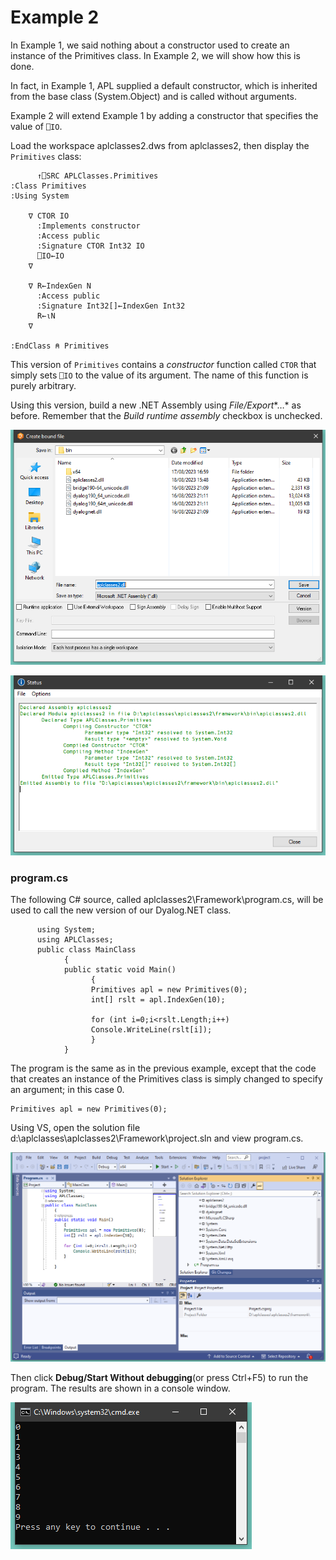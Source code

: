 # Example 2

In Example 1, we said nothing about a constructor used to create an instance of the Primitives class. In Example 2, we will show how this is done.

In fact, in Example 1, APL supplied a default constructor, which is inherited from the base class (System.Object) and is called without arguments.

Example 2 will extend Example 1 by adding a constructor that specifies the value of `⎕IO`.

Load the workspace aplclasses2.dws from aplclasses2, then display the `Primitives` class:
```apl
      ↑⎕SRC APLClasses.Primitives
:Class Primitives                      
:Using System                          
                                       
    ∇ CTOR IO                          
      :Implements constructor          
      :Access public                   
      :Signature CTOR Int32 IO         
      ⎕IO←IO                           
    ∇                                  
                                       
    ∇ R←IndexGen N                     
      :Access public                   
      :Signature Int32[]←IndexGen Int32
      R←⍳N                             
    ∇                                  
                                       
:EndClass ⍝ Primitives                 

```

This version of `Primitives` contains a *constructor* function called `CTOR` that simply sets `⎕IO` to the value of its argument. The name of this function is purely arbitrary.

Using this version,  build a new .NET Assembly using *File/Export**…* as before. Remember that  the *Build runtime assembly* checkbox is unchecked.

![aplclasses2_1](../img/aplclasses2-1.png)

![aplclasses2_2](../img/aplclasses2-2.png)

### program.cs

The following C# source, called aplclasses2\Framework\program.cs, will be used to call the new version of our Dyalog.NET class.
```apl
      using System;
      using APLClasses;
      public class MainClass
            {
            public static void Main()
                  {
                  Primitives apl = new Primitives(0);
                  int[] rslt = apl.IndexGen(10);
 
                  for (int i=0;i<rslt.Length;i++)
                  Console.WriteLine(rslt[i]);
                  }
            }
```

The program is the same as in the previous example, except that the code that creates an instance of the Primitives class is simply changed to specify an argument; in this case 0.
```apl
Primitives apl = new Primitives(0);
```

Using VS, open the solution file d:\aplclasses\aplclasses2\Framework\project.sln and view program.cs.

![aplclasses2_3](../img/aplclasses2-3.png)

Then click **Debug/Start Without debugging**(or press Ctrl+F5) to run the program. The results are shown in a console window.

![aplclasses2_4](../img/aplclasses2-4.png)
